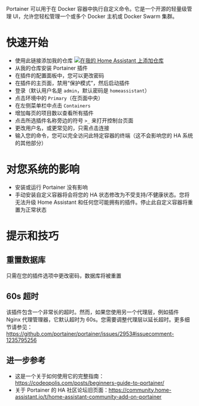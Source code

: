 Portainer 可以用于在 Docker 容器中执行自定义命令。它是一个开源的轻量级管理 UI，允许您轻松管理一个或多个 Docker 主机或 Docker Swarm 集群。

# 快速开始
- 使用此链接添加我的仓库
[![在我的 Home Assistant 上添加仓库][repository-badge]][repository-url]
- 从我的仓库安装 Portainer 插件
- 在插件的配置面板中，您可以更改密码
- 在插件的主页面，禁用“保护模式”，然后启动插件
- 登录（默认用户名是 `admin`，默认密码是 `homeassistant`）
- 点击环境中的 `Primary`（在页面中央）
- 在左侧菜单栏中点击 `Containers`
- 增加每页的项目数以查看所有插件
- 点击所选插件名称旁边的符号 `>_` 来打开控制台页面
- 更改用户名，或更常见的，只需点击连接
- 输入您的命令，您可以完全访问此特定容器的终端（这不会影响您的 HA 系统的其他部分）

# 对您系统的影响
- 安装或运行 Portainer 没有影响
- 手动安装自定义容器将会将您的 HA 状态修改为不受支持/不健康状态。您将无法升级 Home Assistant 和任何您可能拥有的插件。停止此自定义容器将重置为正常状态

# 提示和技巧

## 重置数据库
只需在您的插件选项中更改密码，数据库将被重置

## 60s 超时
该插件包含一个非常长的超时。然而，如果您使用另一个代理层，例如插件 Nginx 代理管理器，它默认超时为 60s。您需要调整代理层以延长超时。更多细节请参见：https://github.com/portainer/portainer/issues/2953#issuecomment-1235795256

## 进一步参考
- 这是一个关于如何使用它的完整指南：https://codeopolis.com/posts/beginners-guide-to-portainer/
- 关于 Portainer 的 HA 社区论坛旧页面：https://community.home-assistant.io/t/home-assistant-community-add-on-portainer

[repository-badge]: https://img.shields.io/badge/Add%20repository%20to%20my-Home%20Assistant-41BDF5?logo=home-assistant&style=for-the-badge
[repository-url]: https://my.home-assistant.io/redirect/supervisor_add_addon_repository/?repository_url=https%3A%2F%2Fgithub.com%2Falexbelgium%2Fhassio-addons